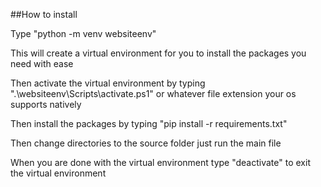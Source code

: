 ##How to install

Type "python -m venv websiteenv"

This will create a virtual environment for you to install the packages you need with ease

Then activate the virtual environment by typing ".\websiteenv\Scripts\activate.ps1" or whatever file extension your os supports natively

Then install the packages by typing "pip install -r requirements.txt"

Then change directories to the source folder just run the main file

When you are done with the virtual environment type "deactivate" to exit the virtual environment
